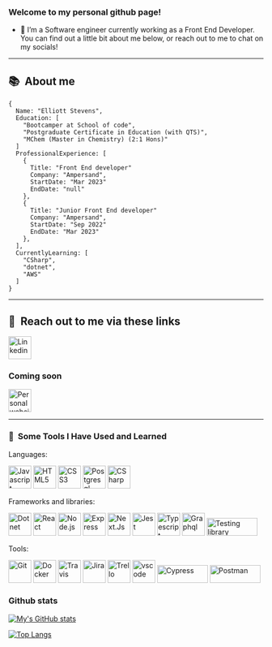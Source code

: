 ### Welcome to my personal github page!

- 🔭 I’m a Software engineer currently working as a Front End Developer. You can find out a little bit about me below, or reach out to me to chat on my socials!

---

<h2> 📚 &nbsp;About me</h3>

```
{
  Name: "Elliott Stevens",
  Education: [
    "Bootcamper at School of code",
    "Postgraduate Certificate in Education (with QTS)",
    "MChem (Master in Chemistry) (2:1 Hons)"
  ]
  ProfessionalExperience: [
    {
      Title: "Front End developer"
      Company: "Ampersand",
      StartDate: "Mar 2023"
      EndDate: "null"
    },
    {
      Title: "Junior Front End developer"
      Company: "Ampersand",
      StartDate: "Sep 2022"
      EndDate: "Mar 2023"
    },
  ],
  CurrentlyLearning: [
    "CSharp",
    "dotnet",
    "AWS"
  ]
}
```
---

<h2> 📱 &nbsp;Reach out to me via these links</h3>

<a href="https://www.linkedin.com/in/elliottstevens97/">
  <img src="https://cdn.jsdelivr.net/gh/devicons/devicon/icons/linkedin/linkedin-original.svg" alt="Linkedin" width="45" height="45"/>
</a>

### Coming soon

<link href="https://www.linkedin.com/in/elliott-s-115a17219/">
  <img src="https://github.com/Stevens-97/Stevens-97/assets/86322472/8ece6cf2-9afe-418b-889f-405f16325e8d" alt="Personal website" width="45" height="45"/>
</link>

---

<h3> 🚀 &nbsp;Some Tools I Have Used and Learned</h3>
<p>Languages:</p>
<section>
<p align="left">
  <img src="https://cdn.jsdelivr.net/gh/devicons/devicon/icons/javascript/javascript-original.svg" alt="Javascript" width="45" height="45"/>
  <img src="https://cdn.jsdelivr.net/gh/devicons/devicon/icons/html5/html5-original-wordmark.svg" alt="HTML5" width="45" height="45"/>
  <img src="https://cdn.jsdelivr.net/gh/devicons/devicon/icons/css3/css3-original-wordmark.svg" alt="CSS3" width="45" height="45"/>
  <img src="https://cdn.jsdelivr.net/gh/devicons/devicon/icons/postgresql/postgresql-original-wordmark.svg" alt="Postgresql" width="45" height="45"/>
  <img src="https://cdn.jsdelivr.net/gh/devicons/devicon/icons/csharp/csharp-original.svg" alt="CSharp" width="45" height="45"/>
</p>
</section>
<p>Frameworks and libraries:</p>
<section>
<p align="left">
  <img src="https://cdn.jsdelivr.net/gh/devicons/devicon/icons/dot-net/dot-net-original-wordmark.svg" alt="Dotnet" width="45" height="45" />
  <img src="https://cdn.jsdelivr.net/gh/devicons/devicon/icons/react/react-original-wordmark.svg" alt="React" width="45" height="45"/>
  <img src="https://cdn.jsdelivr.net/gh/devicons/devicon/icons/nodejs/nodejs-original-wordmark.svg" alt="Node.js" width="45" height="45"/>
  <img src="https://cdn.jsdelivr.net/gh/devicons/devicon/icons/express/express-original-wordmark.svg" alt="Express" width="45" height="45"/>
  <img src="https://cdn.jsdelivr.net/gh/devicons/devicon/icons/nextjs/nextjs-original-wordmark.svg" alt="Next.Js" width="45" height="45"/>
  <img src="https://cdn.jsdelivr.net/gh/devicons/devicon/icons/jest/jest-plain.svg" alt="Jest" width="45" height="45"/>
  <img src="https://cdn.jsdelivr.net/gh/devicons/devicon/icons/typescript/typescript-original.svg" alt="Typescript" width="45" height="45"/>
  <img src="https://cdn.jsdelivr.net/gh/devicons/devicon/icons/graphql/graphql-plain-wordmark.svg" alt="Graphql" width="45" height="45"/>
  <img src="https://img.shields.io/badge/-TestingLibrary-%23E33332?style=for-the-badge&logo=testing-library&logoColor=white" alt="Testing library" width="100" height="35"/>
</p>
</section>
<p>Tools:</p>
<section>
<p align="left">
<img src="https://cdn.jsdelivr.net/gh/devicons/devicon/icons/git/git-original-wordmark.svg" alt="Git" width="45" height="45"/>
<img src="https://cdn.jsdelivr.net/gh/devicons/devicon/icons/docker/docker-original-wordmark.svg" alt="Docker" width="45" height="45"/>
<img src="https://cdn.jsdelivr.net/gh/devicons/devicon/icons/travis/travis-plain-wordmark.svg" alt="Travis" width="45" height="45"/>
<img src="https://cdn.jsdelivr.net/gh/devicons/devicon/icons/jira/jira-original-wordmark.svg" alt="Jira" width="45" height="45"/>
<img src="https://cdn.jsdelivr.net/gh/devicons/devicon/icons/trello/trello-plain-wordmark.svg" alt="Trello" width="45" height="45"/>
<img src="https://cdn.jsdelivr.net/gh/devicons/devicon/icons/vscode/vscode-original.svg" alt="vscode" width="45" height="45"/>
<img src="https://img.shields.io/badge/-cypress-%23E5E5E5?style=for-the-badge&logo=cypress&logoColor=058a5e" alt="Cypress" width="100" height="35"/>
<img src="https://img.shields.io/badge/Postman-FF6C37?style=for-the-badge&logo=postman&logoColor=white" alt="Postman" width="100" height="35"/>
</p>
</section>

<section>
  <h3>Github stats</h3>
  </section>

  
  [![My's GitHub stats](https://github-readme-stats.vercel.app/api?username=Stevens-97)](https://github.com/anuraghazra/github-readme-stats)

  [![Top Langs](https://github-readme-stats.vercel.app/api/top-langs/?username=Stevens-97&layout=compact)](https://github.com/yushi1007)


